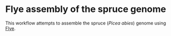 # Flye assembly of the spruce genome

This workflow attempts to assemble the spruce (*Picea abies*) genome using [Flye](https://github.com/fenderglass/Flye).
